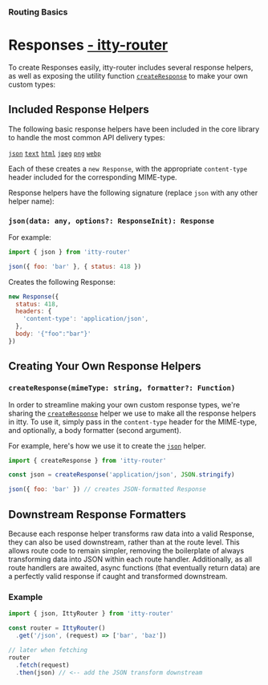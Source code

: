 ### Routing Basics
# Responses <u>- itty-router</u>

To create Responses easily, itty-router includes several response helpers, as well as exposing the utility function [`createResponse`](#creating-your-own-response-helpers) to make your own custom types:

## Included Response Helpers

The following basic response helpers have been included in the core library to handle the most common API delivery types:

[`json`](/itty-router/api#json) [`text`](/itty-router/api#text) [`html`](/itty-router/api#html) [`jpeg`](/itty-router/api#jpeg) [`png`](/itty-router/api#png) [`webp`](/itty-router/api#webp)


Each of these creates a `new Response`, with the appropriate `content-type` header included for the corresponding MIME-type.

Response helpers have the following signature (replace `json` with any other helper name):  
### `json(data: any, options?: ResponseInit): Response`



For example:

```js
import { json } from 'itty-router'

json({ foo: 'bar' }, { status: 418 })
```

Creates the following Response:

```js
new Response({
  status: 418,
  headers: {
    'content-type': 'application/json',
  },
  body: '{"foo":"bar"}'
})
```

## Creating Your Own Response Helpers
### `createResponse(mimeType: string, formatter?: Function)`

In order to streamline making your own custom response types, we're sharing the [`createResponse`](/itty-router/api#createResponse) helper we use to make all the response helpers in itty.  To use it, simply pass in the `content-type` header for the MIME-type, and optionally, a body formatter (second argument).

For example, here's how we use it to create the [`json`](/itty-router/api#json) helper.

```js
import { createResponse } from 'itty-router'

const json = createResponse('application/json', JSON.stringify)

json({ foo: 'bar' }) // creates JSON-formatted Response
```

## Downstream Response Formatters
Because each response helper transforms raw data into a valid Response, they can also be used downstream, rather than at the route level.  This allows route code to remain simpler, removing the boilerplate of always transforming data into JSON within each route handler.  Additionally, as all route handlers are awaited, async functions (that eventually return data) are a perfectly valid response if caught and transformed downstream.

### Example

```js
import { json, IttyRouter } from 'itty-router'

const router = IttyRouter()
  .get('/json', (request) => ['bar', 'baz'])

// later when fetching
router
  .fetch(request)
  .then(json) // <-- add the JSON transform downstream
```
